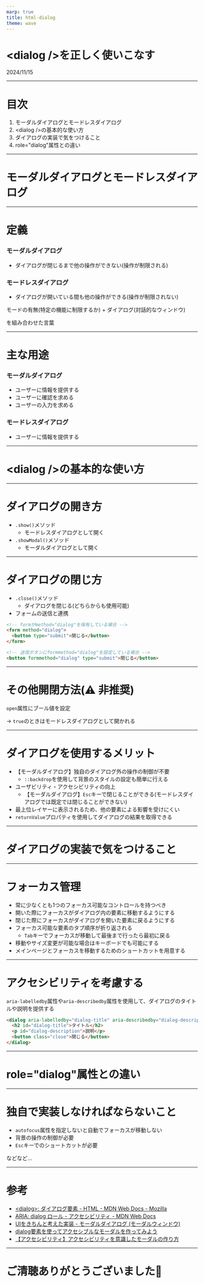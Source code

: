 ```yaml
---
marp: true
title: html-dialog
theme: wave
---
```


# \<dialog /\>を正しく使いこなす

2024/11/15

---

<!--
paginate: true
header: "<dialog />を正しく使いこなす"
-->

# 目次

1. モーダルダイアログとモードレスダイアログ
2. \<dialog /\>の基本的な使い方
3. ダイアログの実装で気をつけること
4. role="dialog"属性との違い

---

<!--
_header: ""
-->

# モーダルダイアログとモードレスダイアログ

---

<!--
header: "モーダルダイアログとモードレスダイアログ"
-->

# 定義

### モーダルダイアログ

- ダイアログが閉じるまで他の操作ができない(操作が制限される)

### モードレスダイアログ

- ダイアログが開いている間も他の操作ができる(操作が制限されない)

モードの有無(特定の機能に制限するか) + ダイアログ(対話的なウィンドウ)

を組み合わせた言葉

---

<!--
モーダルダイアログでは重要な操作の確認やシステム利用に必要な情報の入力などに使うことが多い
モードレスダイアログは、簡単な確認を伴う操作やメール作成(Gmail)などの並列作業のできる操作に使うことが多い

ユーザーの自由度を高く保つためにモードレスダイアログをメインに、必要な場合はモーダルダイアログを採用するとよい
-->

# 主な用途

### モーダルダイアログ

- ユーザーに情報を提供する
- ユーザーに確認を求める
- ユーザーの入力を求める

### モードレスダイアログ

- ユーザーに情報を提供する

---

<!--
_header: ""
-->

# \<dialog /\>の基本的な使い方

---

<!--
header: "<dialog />の基本的な使い方"
-->

# ダイアログの開き方

- `.show()`メソッド
  - モードレスダイアログとして開く
- `.showModal()`メソッド
  - モーダルダイアログとして開く

---

<!--
モーダルダイアログ内にフォームがある場合はmethod="dialog"を設定するのがよさそう
結局JSで操作することが多いのでフォームの機能の説明についてはオマケ
-->

# ダイアログの閉じ方

- `.close()`メソッド
  - ダイアログを閉じる(どちらからも使用可能)
- フォームの送信と連携

```html
<!-- formがmethod="dialog"を保有している場合 -->
<form method="dialog">
  <button type="submit">閉じる</button>
</form>

<!-- 送信ボタンにformmethod="dialog"を設定している場合 -->
<button formmethod="dialog" type="submit">閉じる</button>
```

---

# その他開閉方法(:warning: 非推奨)

`open`属性にブール値を設定

→ `true`のときはモードレスダイアログとして開かれる

---

# ダイアログを使用するメリット

- 【モーダルダイアログ】独自のダイアログ外の操作の制御が不要
  - `::backdrop`を使用して背景のスタイルの設定も簡単に行える
- ユーザビリティ・アクセシビリティの向上
  - 【モーダルダイアログ】`Esc`キーで閉じることができる(モードレスダイアログでは既定では閉じることができない)
- 最上位レイヤーに表示されるため、他の要素による影響を受けにくい
- `returnValue`プロパティを使用してダイアログの結果を取得できる

---

<!--
_header: ""
-->

# ダイアログの実装で気をつけること

---

<!--
header: "ダイアログの実装で気をつけること"
-->

# フォーカス管理

- 常に少なくとも1つのフォーカス可能なコントロールを持つべき
- 開いた際にフォーカスがダイアログ内の要素に移動するようにする
- 閉じた際にフォーカスがダイアログを開いた要素に戻るようにする
- フォーカス可能な要素のタブ順序が折り返される
  - `Tab`キーでフォーカスが移動して最後まで行ったら最初に戻る
- 移動やサイズ変更が可能な場合はキーボードでも可能にする
- メインページとフォーカスを移動するためのショートカットを用意する

---

# アクセシビリティを考慮する

`aria-labelledby`属性や`aria-describedby`属性を使用して、ダイアログのタイトルや説明を提供する

```html
<dialog aria-labelledby="dialog-title" aria-describedby="dialog-description">
  <h2 id="dialog-title">タイトル</h2>
  <p id="dialog-description">説明</p>
  <button class="close">閉じる</button>
</dialog>
```

---

<!--
_header: ""
-->

# role="dialog"属性との違い

---

<!--
dialogを使うメリットの逆になるが、独自で実装するには面倒な機能が多数提供されている

header: "role="dialog"属性との違い"
-->

# 独自で実装しなければならないこと

- `autofocus`属性を指定しないと自動でフォーカスが移動しない
- 背景の操作の制御が必要
- `Esc`キーでのショートカットが必要

などなど...

---

<!--
header: ""
-->

# 参考

- [\<dialog\>: ダイアログ要素 - HTML - MDN Web Docs - Mozilla](https://developer.mozilla.org/ja/docs/Web/HTML/Element/dialog)
- [ARIA: dialog ロール - アクセシビリティ - MDN Web Docs](https://developer.mozilla.org/ja/docs/Web/Accessibility/ARIA/Roles/dialog_role)
- [UIをきちんと考えた実装 - モーダルダイアログ (モーダルウィンドウ)](https://qiita.com/Cloudy_knot/items/47f29b958946a2c53e93)
- [dialog要素を使ってアクセシブルなモーダルを作ってみよう](https://zenn.dev/otacle/articles/124f8fe65528e8)
- [【アクセシビリティ】アクセシビリティを意識したモーダルの作り方](https://qiita.com/degudegu2510/items/acc5d2066ea4baae1e2d)

---

# ご清聴ありがとうございました:pray:

<!--
paginate: false
-->
